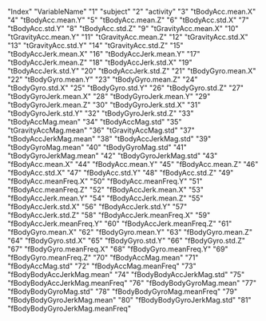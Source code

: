 "Index" "VariableName"
"1" "subject"
"2" "activity"
"3" "tBodyAcc.mean.X"
"4" "tBodyAcc.mean.Y"
"5" "tBodyAcc.mean.Z"
"6" "tBodyAcc.std.X"
"7" "tBodyAcc.std.Y"
"8" "tBodyAcc.std.Z"
"9" "tGravityAcc.mean.X"
"10" "tGravityAcc.mean.Y"
"11" "tGravityAcc.mean.Z"
"12" "tGravityAcc.std.X"
"13" "tGravityAcc.std.Y"
"14" "tGravityAcc.std.Z"
"15" "tBodyAccJerk.mean.X"
"16" "tBodyAccJerk.mean.Y"
"17" "tBodyAccJerk.mean.Z"
"18" "tBodyAccJerk.std.X"
"19" "tBodyAccJerk.std.Y"
"20" "tBodyAccJerk.std.Z"
"21" "tBodyGyro.mean.X"
"22" "tBodyGyro.mean.Y"
"23" "tBodyGyro.mean.Z"
"24" "tBodyGyro.std.X"
"25" "tBodyGyro.std.Y"
"26" "tBodyGyro.std.Z"
"27" "tBodyGyroJerk.mean.X"
"28" "tBodyGyroJerk.mean.Y"
"29" "tBodyGyroJerk.mean.Z"
"30" "tBodyGyroJerk.std.X"
"31" "tBodyGyroJerk.std.Y"
"32" "tBodyGyroJerk.std.Z"
"33" "tBodyAccMag.mean"
"34" "tBodyAccMag.std"
"35" "tGravityAccMag.mean"
"36" "tGravityAccMag.std"
"37" "tBodyAccJerkMag.mean"
"38" "tBodyAccJerkMag.std"
"39" "tBodyGyroMag.mean"
"40" "tBodyGyroMag.std"
"41" "tBodyGyroJerkMag.mean"
"42" "tBodyGyroJerkMag.std"
"43" "fBodyAcc.mean.X"
"44" "fBodyAcc.mean.Y"
"45" "fBodyAcc.mean.Z"
"46" "fBodyAcc.std.X"
"47" "fBodyAcc.std.Y"
"48" "fBodyAcc.std.Z"
"49" "fBodyAcc.meanFreq.X"
"50" "fBodyAcc.meanFreq.Y"
"51" "fBodyAcc.meanFreq.Z"
"52" "fBodyAccJerk.mean.X"
"53" "fBodyAccJerk.mean.Y"
"54" "fBodyAccJerk.mean.Z"
"55" "fBodyAccJerk.std.X"
"56" "fBodyAccJerk.std.Y"
"57" "fBodyAccJerk.std.Z"
"58" "fBodyAccJerk.meanFreq.X"
"59" "fBodyAccJerk.meanFreq.Y"
"60" "fBodyAccJerk.meanFreq.Z"
"61" "fBodyGyro.mean.X"
"62" "fBodyGyro.mean.Y"
"63" "fBodyGyro.mean.Z"
"64" "fBodyGyro.std.X"
"65" "fBodyGyro.std.Y"
"66" "fBodyGyro.std.Z"
"67" "fBodyGyro.meanFreq.X"
"68" "fBodyGyro.meanFreq.Y"
"69" "fBodyGyro.meanFreq.Z"
"70" "fBodyAccMag.mean"
"71" "fBodyAccMag.std"
"72" "fBodyAccMag.meanFreq"
"73" "fBodyBodyAccJerkMag.mean"
"74" "fBodyBodyAccJerkMag.std"
"75" "fBodyBodyAccJerkMag.meanFreq"
"76" "fBodyBodyGyroMag.mean"
"77" "fBodyBodyGyroMag.std"
"78" "fBodyBodyGyroMag.meanFreq"
"79" "fBodyBodyGyroJerkMag.mean"
"80" "fBodyBodyGyroJerkMag.std"
"81" "fBodyBodyGyroJerkMag.meanFreq"

